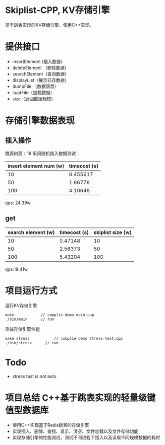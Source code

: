 # Skiplist-CPP, KV存储引擎

 基于跳表实现的KV存储引擎，使用C++实现。

# 提供接口

* insertElement (插入数据）
* deleteElement （删除数据）
* searchElement（查询数据）
* displayList（展示已存数据）
* dumpFile （数据落盘）
* loadFile（加载数据）
* size（返回数据规模）

# 存储引擎数据表现 

## 插入操作

跳表树高：18
采用随机插入数据测试：

|insert element num (w) | timecost (s)  |
|---|---|
|10 |0.455617 |
|50 |1.86778 |
|100 |4.10648 |

qps: 24.39w

## get

|search element (w) |timecost (s) |skiplist size (w)|
|---|---| --- |
|10|0.47148 |10|
|50|2.56373 |50|
|100|5.43204 |100|

qps:18.41w


# 项目运行方式 
运行KV存储引擎

```
make            // complie demo main.cpp
./bin/main      // run 
```

测试存储引擎性能 

```
make stress           // complie demo stress-test.cpp
./bin/stress      // run 
```


# Todo 

* stress test is not auto

# 项目总结   C++基于跳表实现的轻量级键值型数据库
- 使用C++实现基于Redis跳表的存储引擎
- 实现插入、删除、查找、显示、清空、文件加载以及文件存储功能
- 实现存储引擎的性能测试，测试不同进程下插入以及读取不同规模数据的耗时
